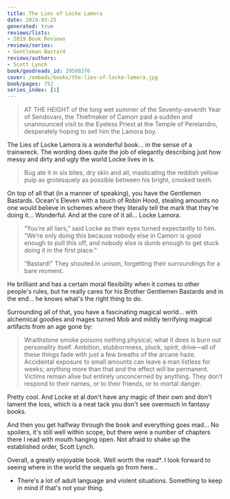 ```yaml
---
title: The Lies of Locke Lamora
date: 2019-03-25
generated: true
reviews/lists:
- 2019 Book Reviews
reviews/series:
- Gentleman Bastard
reviews/authors:
- Scott Lynch
book/goodreads_id: 29588376
cover: /embeds/books/the-lies-of-locke-lamora.jpg
book/pages: 752
series_index: [1]
---
```

> AT THE HEIGHT of the long wet summer of the Seventy-seventh Year of Sendovani, the Thiefmaker of Camorr paid a sudden and unannounced visit to the Eyeless Priest at the Temple of Perelandro, desperately hoping to sell him the Lamora boy.

The Lies of Locke Lamora is a wonderful book... in the sense of a trainwreck. The wording does quite the job of elegantly describing just how messy and dirty and ugly the world Locke lives in is.  

<!--more-->

> Bug ate it in six bites, dry skin and all, masticating the reddish yellow pulp as grotesquely as possible between his bright, crooked teeth.

On top of all that (in a manner of speaking), you have the Gentlemen Bastards. Ocean's Eleven with a touch of Robin Hood, stealing amounts no one would believe in schemes where they literally tell the mark that they're doing it... Wonderful. And at the core of it all... Locke Lamora.  

> “You’re all liars,” said Locke as their eyes turned expectantly to him. “We’re only doing this because nobody else in Camorr is good enough to pull this off, and nobody else is dumb enough to get stuck doing it in the first place.”  
>
> “Bastard!” They shouted in unison, forgetting their surroundings for a bare moment.

He brilliant and has a certain moral flexibility when it comes to other people's rules, but he really cares for his Brother Gentlemen Bastards and in the end... he knows what's the right thing to do.  

Surrounding all of that, you have a fascinating magical world... with alchemical goodies and mages turned Mob and mildly terrifying magical artifacts from an age gone by:  

> Wraithstone smoke poisons nothing physical; what it does is burn out personality itself. Ambition, stubbornness, pluck, spirit, drive—all of these things fade with just a few breaths of the arcane haze. Accidental exposure to small amounts can leave a man listless for weeks; anything more than that and the effect will be permanent. Victims remain alive but entirely unconcerned by anything. They don’t respond to their names, or to their friends, or to mortal danger.  

Pretty cool. And Locke et al don't have any magic of their own and don't lament the loss, which is a neat tack you don't see overmuch in fantasy books.  

And then you get halfway through the book and everything goes mad... No spoilers, it's still well within scope, but there were a number of chapters there I read with mouth hanging open. Not afraid to shake up the established order, Scott Lynch.  

Overall, a greatly enjoyable book. Well worth the read*. I look forward to seeing where in the world the sequels go from here...  

* There's a lot of adult language and violent situations. Something to keep in mind if that's not your thing.